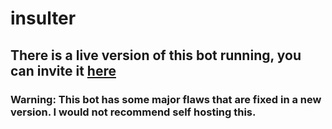 # insulter

## There is a live version of this bot running, you can invite it [here](https://discord.com/oauth2/authorize?client_id=838209664897253386&permissions=0&scope=bot)

### Warning: This bot has some major flaws that are fixed in a new version. I would not recommend self hosting this. 
